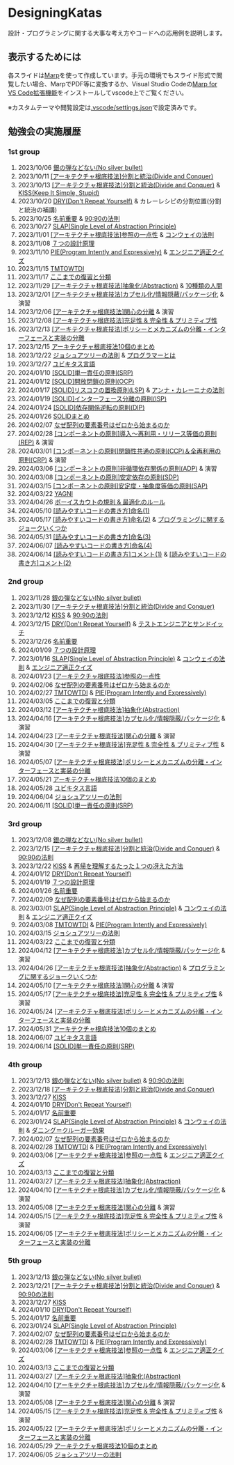 # DesigningKatas

設計・プログラミングに関する大事な考え方やコードへの応用例を説明します。

## 表示するためには

各スライドは[Marp](https://marp.app/)を使って作成しています。手元の環境でもスライド形式で閲覧したい場合、MarpでPDF等に変換するか、Visual Studio Codeの[Marp for VS Code拡張機能](https://marketplace.visualstudio.com/items?itemName=marp-team.marp-vscode)をインストールしてvscode上でご覧ください。

※カスタムテーマや閲覧設定は[.vscode/settings.json](.vscode/settings.json)で設定済みです。

## 勉強会の実施履歴

### 1st group

1. 2023/10/06 [銀の弾などない(No silver bullet)](01-basics/01-no_silver_bullets.md)
2. 2023/10/11 [[アーキテクチャ根底技法]分割と統治(Divide and Conquer)](01-basics/02-divide_and_conquer.md)
3. 2023/10/13 [[アーキテクチャ根底技法]分割と統治(Divide and Conquer)](01-basics/02-divide_and_conquer.md) & [KISS(Keep It Simple, Stupid)](01-basics/03-kiss.md)
4. 2023/10/20 [DRY(Don't Repeat Yourself)](01-basics/04-dry.md) & カレーレシピの分割位置(分割と統治の補講)
5. 2023/10/25 [名前重要](01-basics/05-naming_is_important.md) & [90:90の法則](10-humor/01-90_90rule.md)
6. 2023/10/27 [SLAP(Single Level of Abstraction Principle)](01-basics/06-slap.md)
7. 2023/11/01 [[アーキテクチャ根底技法]参照の一点性](01-basics/07-single_point_of_reference.md) & [コンウェイの法則](10-humor/03-conways_law.md)
8. 2023/11/08 [７つの設計原理](01-basics/08-seven_design_principles.md)
9. 2023/11/10 [PIE(Program Intently and Expressively)](01_basics/09-pie.md) & [エンジニア適正クイズ](10-humor/04-milk_and_egg.md)
10. 2023/11/15 [TMTOWTDI](01-basics/10-tmtowtdi.md)
11. 2023/11/17 [ここまでの復習と分類](01-basics/11-wrapup.md)
12. 2023/11/29 [[アーキテクチャ根底技法]抽象化(Abstraction)](01-basics/12-abstraction.md) & [10種類の人間](10-humor/05-10kinds_of_people.md)
13. 2023/12/01 [[アーキテクチャ根底技法]カプセル化/情報隠蔽/パッケージ化](01-basics/13-encapsulation_infohiding_pkg.md) & 演習
14. 2023/12/06 [[アーキテクチャ根底技法]関心の分離](01-basics/14-separation_of_concerns.md) & 演習
15. 2023/12/08 [[アーキテクチャ根底技法]充足性 & 完全性 & プリミティブ性](01-basics/15-suff_comp_prim.md)
16. 2023/12/13 [[アーキテクチャ根底技法]ポリシーとメカニズムの分離・インターフェースと実装の分離](01-basics/16-segmentation_principles.md)
17. 2023/12/15 [アーキテクチャ根底技法10個のまとめ](01-basics/17-enabling_techniques_wrapup.md)
18. 2023/12/22 [ジョシュアツリーの法則](01-basics/18-joshua-tree.md) & [プログラマーとは](10-humor/07-programmers.md)
19. 2023/12/27 [ユビキタス言語](01-basics/19-ubiquitous.md)
20. 2024/01/10 [[SOLID]単一責任の原則(SRP)](02-practical/01-solid-srp.md)
21. 2024/01/12 [[SOLID]開放閉鎖の原則(OCP)](02-practical/02-solid-ocp.md)
22. 2024/01/17 [[SOLID]リスコフの置換原則(LSP)](02-practical/03-solid-lsp.md) & [アンナ・カレーニナの法則](10-humor/09-anna_karenina.md)
23. 2024/01/19 [[SOLID]インターフェース分離の原則(ISP)](02-practical/04-solid-isp.md)
24. 2024/01/24 [[SOLID]依存関係逆転の原則(DIP)](02-practical/05-solid-dip.md)
25. 2024/01/26 [SOLIDまとめ](02-practical/06-solid-wrapup.md)
26. 2024/02/07 [なぜ配列の要素番号はゼロから始まるのか](09-techniques/02-why-index-start-with0.md)
27. 2024/02/28 [[コンポーネントの原則]導入～再利用・リリース等価の原則(REP)](02-practical/07-component-rep.md) & 演習
28. 2024/03/01 [[コンポーネントの原則]閉鎖性共通の原則(CCP)＆全再利用の原則(CRP)](02-practical/08-component-ccp_crp.md) & 演習
29. 2024/03/06 [[コンポーネントの原則]非循環依存関係の原則(ADP)](02-practical/09-component-adp.md) & 演習
30. 2024/03/08 [[コンポーネントの原則]安定依存の原則(SDP)](02-practical/10-component-sdp.md)
31. 2024/03/15 [[コンポーネントの原則]安定度・抽象度等価の原則(SAP)](02-practical/11-component-sap.md)
32. 2024/03/22 [YAGNI](01-basics/20-yagni.md)
33. 2024/04/26 [ボーイスカウトの規則 & 最適化のルール](01-basics/21-boyscout_optimize.md)
34. 2024/05/10 [[読みやすいコードの書き方]命名(1)](02-practical/12-naming_1.md)
35. 2024/05/17 [[読みやすいコードの書き方]命名(2)](02-practical/13-naming_2.md) & [プログラミングに関するジョークいくつか](10-humor/13-jokes_from_quora.md)
36. 2024/05/31 [[読みやすいコードの書き方]命名(3)](02-practical/14-naming_3.md)
37. 2024/06/07 [[読みやすいコードの書き方]命名(4)](02-practical/15-naming_4.md)
38. 2024/06/14 [[読みやすいコードの書き方]コメント(1)](02-practical/16-comment_1.md) & [[読みやすいコードの書き方]コメント(2)](02-practical/17-comment_2.md)

### 2nd group
<!-- VP -->

1. 2023/11/28 [銀の弾などない(No silver bullet)](01-basics/01-no_silver_bullets.md)
2. 2023/11/30 [[アーキテクチャ根底技法]分割と統治(Divide and Conquer)](01-basics/02-divide_and_conquer.md)
3. 2023/12/12 [KISS](01-basics/03-kiss.md) & [90:90の法則](10-humor/01-90_90rule.md)
4. 2023/12/15 [DRY(Don't Repeat Yourself)](01-basics/04-dry.md) & [テストエンジニアとサンドイッチ](10-humor/02-sandwich.md)
5. 2023/12/26 [名前重要](01-basics/05-naming_is_important.md)
6. 2024/01/09 [７つの設計原理](01-basics/08-seven_design_principles.md)
7. 2023/01/16 [SLAP(Single Level of Abstraction Principle)](01-basics/06-slap.md) & [コンウェイの法則](10-humor/03-conways_law.md) & [エンジニア適正クイズ](10-humor/04-milk_and_egg.md)
8. 2024/01/23 [[アーキテクチャ根底技法]参照の一点性](01-basics/07-single_point_of_reference.md)
9. 2024/02/06 [なぜ配列の要素番号はゼロから始まるのか](09-techniques/02-why-index-start-with0.md)
10. 2024/02/27 [TMTOWTDI](01-basics/10-tmtowtdi.md) & [PIE(Program Intently and Expressively)](01_basics/09-pie.md)
11. 2024/03/05 [ここまでの復習と分類](01-basics/11-wrapup.md)
12. 2024/03/12 [[アーキテクチャ根底技法]抽象化(Abstraction)](01-basics/12-abstraction.md)
13. 2024/04/16 [[アーキテクチャ根底技法]カプセル化/情報隠蔽/パッケージ化](01-basics/13-encapsulation_infohiding_pkg.md) & 演習
14. 2024/04/23 [[アーキテクチャ根底技法]関心の分離](01-basics/14-separation_of_concerns.md) & 演習
15. 2024/04/30 [[アーキテクチャ根底技法]充足性 & 完全性 & プリミティブ性](01-basics/15-suff_comp_prim.md) & 演習
16. 2024/05/07 [[アーキテクチャ根底技法]ポリシーとメカニズムの分離・インターフェースと実装の分離](01-basics/16-segmentation_principles.md)
17. 2024/05/21 [アーキテクチャ根底技法10個のまとめ](01-basics/17-enabling_techniques_wrapup.md)
18. 2024/05/28 [ユビキタス言語](01-basics/19-ubiquitous.md)
19. 2024/06/04 [ジョシュアツリーの法則](01-basics/18-joshua-tree.md)
20. 2024/06/11 [[SOLID]単一責任の原則(SRP)](02-practical/01-solid-srp.md)

### 3rd group
<!-- MS -->

1. 2023/12/08 [銀の弾などない(No silver bullet)](01-basics/01-no_silver_bullets.md)
2. 2023/12/15 [[アーキテクチャ根底技法]分割と統治(Divide and Conquer)](01-basics/02-divide_and_conquer.md) & [90:90の法則](10-humor/01-90_90rule.md)
3. 2023/12/22 [KISS](01-basics/03-kiss.md) & [再帰を理解するたった１つの冴えた方法](10-humor/06-howto_know_recursion.md)
4. 2024/01/12 [DRY(Don't Repeat Yourself)](01-basics/04-dry.md)
5. 2024/01/19 [７つの設計原理](01-basics/08-seven_design_principles.md)
6. 2024/01/26 [名前重要](01-basics/05-naming_is_important.md)
7. 2024/02/09 [なぜ配列の要素番号はゼロから始まるのか](09-techniques/02-why-index-start-with0.md)
8. 2023/03/01 [SLAP(Single Level of Abstraction Principle)](01-basics/06-slap.md) & [コンウェイの法則](10-humor/03-conways_law.md) & [エンジニア適正クイズ](10-humor/04-milk_and_egg.md)
9. 2024/03/08 [TMTOWTDI](01-basics/10-tmtowtdi.md) & [PIE(Program Intently and Expressively)](01_basics/09-pie.md)
10. 2024/03/15 [ジョシュアツリーの法則](01-basics/18-joshua-tree.md)
11. 2024/03/22 [ここまでの復習と分類](01-basics/11-wrapup.md)
12. 2024/04/12 [[アーキテクチャ根底技法]カプセル化/情報隠蔽/パッケージ化](01-basics/13-encapsulation_infohiding_pkg.md) & 演習
13. 2024/04/26 [[アーキテクチャ根底技法]抽象化(Abstraction)](01-basics/12-abstraction.md) & [プログラミングに関するジョークいくつか](10-humor/13-jokes_from_quora.md)
14. 2024/05/10 [[アーキテクチャ根底技法]関心の分離](01-basics/14-separation_of_concerns.md) & 演習
15. 2024/05/17 [[アーキテクチャ根底技法]充足性 & 完全性 & プリミティブ性](01-basics/15-suff_comp_prim.md) & 演習
16. 2024/05/24 [[アーキテクチャ根底技法]ポリシーとメカニズムの分離・インターフェースと実装の分離](01-basics/16-segmentation_principles.md)
17. 2024/05/31 [アーキテクチャ根底技法10個のまとめ](01-basics/17-enabling_techniques_wrapup.md)
18. 2024/06/07 [ユビキタス言語](01-basics/19-ubiquitous.md)
19. 2024/06/14 [[SOLID]単一責任の原則(SRP)](02-practical/01-solid-srp.md)

### 4th group
<!-- ACD -->

1. 2023/12/13 [銀の弾などない(No silver bullet)](01-basics/01-no_silver_bullets.md) & [90:90の法則](10-humor/01-90_90rule.md)
2. 2023/12/18 [[アーキテクチャ根底技法]分割と統治(Divide and Conquer)](01-basics/02-divide_and_conquer.md)
3. 2023/12/27 [KISS](01-basics/03-kiss.md)
4. 2024/01/10 [DRY(Don't Repeat Yourself)](01-basics/04-dry.md)
5. 2024/01/17 [名前重要](01-basics/05-naming_is_important.md)
6. 2023/01/24 [SLAP(Single Level of Abstraction Principle)](01-basics/06-slap.md) & [コンウェイの法則](10-humor/03-conways_law.md) & [ダニング＝クルーガー効果](10-humor/10-dunning_kruger_effect.md)
7. 2024/02/07 [なぜ配列の要素番号はゼロから始まるのか](09-techniques/02-why-index-start-with0.md)
8. 2024/02/28 [TMTOWTDI](01-basics/10-tmtowtdi.md) & [PIE(Program Intently and Expressively)](01_basics/09-pie.md)
9. 2024/03/06 [[アーキテクチャ根底技法]参照の一点性](01-basics/07-single_point_of_reference.md) & [エンジニア適正クイズ](10-humor/04-milk_and_egg.md)
10. 2024/03/13 [ここまでの復習と分類](01-basics/11-wrapup.md)
11. 2024/03/27 [[アーキテクチャ根底技法]抽象化(Abstraction)](01-basics/12-abstraction.md)
12. 2024/04/10 [[アーキテクチャ根底技法]カプセル化/情報隠蔽/パッケージ化](01-basics/13-encapsulation_infohiding_pkg.md) & 演習
13. 2024/05/08 [[アーキテクチャ根底技法]関心の分離](01-basics/14-separation_of_concerns.md) & 演習
14. 2024/05/15 [[アーキテクチャ根底技法]充足性 & 完全性 & プリミティブ性](01-basics/15-suff_comp_prim.md) & 演習
16. 2024/06/05 [[アーキテクチャ根底技法]ポリシーとメカニズムの分離・インターフェースと実装の分離](01-basics/16-segmentation_principles.md)

### 5th group
<!-- PSB -->

1. 2023/12/13 [銀の弾などない(No silver bullet)](01-basics/01-no_silver_bullets.md)
2. 2023/12/21 [[アーキテクチャ根底技法]分割と統治(Divide and Conquer)](01-basics/02-divide_and_conquer.md) & [90:90の法則](10-humor/01-90_90rule.md)
3. 2023/12/27 [KISS](01-basics/03-kiss.md)
4. 2024/01/10 [DRY(Don't Repeat Yourself)](01-basics/04-dry.md)
5. 2024/01/17 [名前重要](01-basics/05-naming_is_important.md)
6. 2023/01/24 [SLAP(Single Level of Abstraction Principle)](01-basics/06-slap.md)
7. 2024/02/07 [なぜ配列の要素番号はゼロから始まるのか](09-techniques/02-why-index-start-with0.md)
8. 2024/02/28 [TMTOWTDI](01-basics/10-tmtowtdi.md) & [PIE(Program Intently and Expressively)](01_basics/09-pie.md)
9. 2024/03/06 [[アーキテクチャ根底技法]参照の一点性](01-basics/07-single_point_of_reference.md) & [エンジニア適正クイズ](10-humor/04-milk_and_egg.md)
10. 2024/03/13 [ここまでの復習と分類](01-basics/11-wrapup.md)
11. 2024/03/27 [[アーキテクチャ根底技法]抽象化(Abstraction)](01-basics/12-abstraction.md)
12. 2024/04/10 [[アーキテクチャ根底技法]カプセル化/情報隠蔽/パッケージ化](01-basics/13-encapsulation_infohiding_pkg.md) & 演習
13. 2024/05/08 [[アーキテクチャ根底技法]関心の分離](01-basics/14-separation_of_concerns.md) & 演習
14. 2024/05/15 [[アーキテクチャ根底技法]充足性 & 完全性 & プリミティブ性](01-basics/15-suff_comp_prim.md) & 演習
15. 2024/05/22 [[アーキテクチャ根底技法]ポリシーとメカニズムの分離・インターフェースと実装の分離](01-basics/16-segmentation_principles.md)
16. 2024/05/29 [アーキテクチャ根底技法10個のまとめ](01-basics/17-enabling_techniques_wrapup.md)
17. 2024/06/05 [ジョシュアツリーの法則](01-basics/18-joshua-tree.md)
